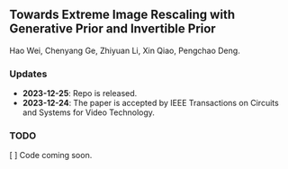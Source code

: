 ## Towards Extreme Image Rescaling with Generative Prior and Invertible Prior

Hao Wei, Chenyang Ge, Zhiyuan Li, Xin Qiao, Pengchao Deng.


### Updates
- **2023-12-25**: Repo is released.
- **2023-12-24**: The paper is accepted by IEEE Transactions on Circuits and Systems for Video Technology.

### TODO
[ ] Code coming soon.
